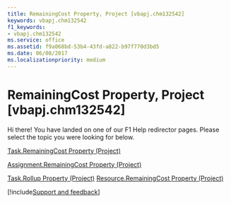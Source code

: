 ```yaml
---
title: RemainingCost Property, Project [vbapj.chm132542]
keywords: vbapj.chm132542
f1_keywords:
- vbapj.chm132542
ms.service: office
ms.assetid: f9a068bd-53b4-43fd-a822-b97f770d3bd5
ms.date: 06/08/2017
ms.localizationpriority: medium
---
```



# RemainingCost Property, Project [vbapj.chm132542]

Hi there! You have landed on one of our F1 Help redirector pages. Please select the topic you were looking for below.

[Task.RemainingCost Property (Project)](https://msdn.microsoft.com/library/322e8734-907a-40cd-5e4e-1c18eb4ea935%28Office.15%29.aspx)

[Assignment.RemainingCost Property (Project)](https://msdn.microsoft.com/library/ae7310f7-ac16-fe2f-2efd-4020c114ddab%28Office.15%29.aspx)

[Task.Rollup Property (Project)](https://msdn.microsoft.com/library/8f29afc1-85ec-d835-bc08-7311e9063ae4%28Office.15%29.aspx)
[Resource.RemainingCost Property (Project)](https://msdn.microsoft.com/library/60e68cce-9335-6800-6075-9d3e6945a6b0%28Office.15%29.aspx)

[!include[Support and feedback](~/includes/feedback-boilerplate.md)]